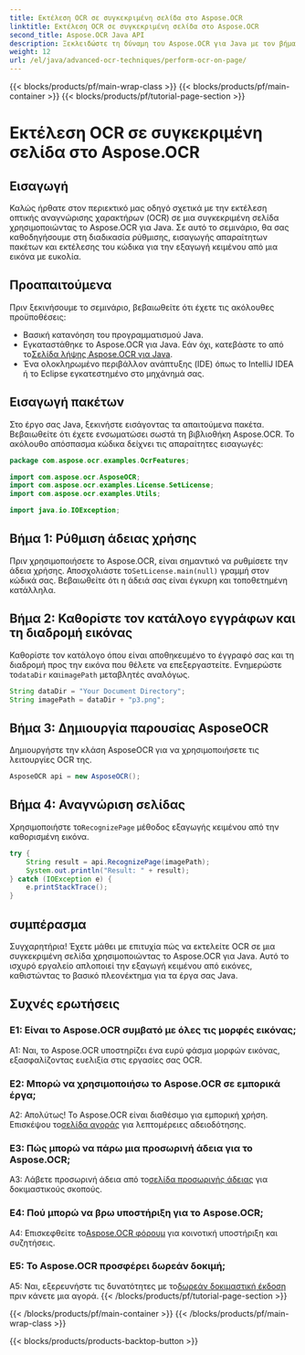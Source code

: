 ```yaml
---
title: Εκτέλεση OCR σε συγκεκριμένη σελίδα στο Aspose.OCR
linktitle: Εκτέλεση OCR σε συγκεκριμένη σελίδα στο Aspose.OCR
second_title: Aspose.OCR Java API
description: Ξεκλειδώστε τη δύναμη του Aspose.OCR για Java με τον βήμα προς βήμα οδηγό μας για την εκτέλεση OCR σε συγκεκριμένες σελίδες. Εξάγετε κείμενο χωρίς κόπο από εικόνες και βελτιώστε τα έργα σας Java.
weight: 12
url: /el/java/advanced-ocr-techniques/perform-ocr-on-page/
---
```


{{< blocks/products/pf/main-wrap-class >}}
{{< blocks/products/pf/main-container >}}
{{< blocks/products/pf/tutorial-page-section >}}

# Εκτέλεση OCR σε συγκεκριμένη σελίδα στο Aspose.OCR

## Εισαγωγή

Καλώς ήρθατε στον περιεκτικό μας οδηγό σχετικά με την εκτέλεση οπτικής αναγνώρισης χαρακτήρων (OCR) σε μια συγκεκριμένη σελίδα χρησιμοποιώντας το Aspose.OCR για Java. Σε αυτό το σεμινάριο, θα σας καθοδηγήσουμε στη διαδικασία ρύθμισης, εισαγωγής απαραίτητων πακέτων και εκτέλεσης του κώδικα για την εξαγωγή κειμένου από μια εικόνα με ευκολία.

## Προαπαιτούμενα

Πριν ξεκινήσουμε το σεμινάριο, βεβαιωθείτε ότι έχετε τις ακόλουθες προϋποθέσεις:

- Βασική κατανόηση του προγραμματισμού Java.
-  Εγκαταστάθηκε το Aspose.OCR για Java. Εάν όχι, κατεβάστε το από το[Σελίδα λήψης Aspose.OCR για Java](https://releases.aspose.com/ocr/java/).
- Ένα ολοκληρωμένο περιβάλλον ανάπτυξης (IDE) όπως το IntelliJ IDEA ή το Eclipse εγκατεστημένο στο μηχάνημά σας.

## Εισαγωγή πακέτων

Στο έργο σας Java, ξεκινήστε εισάγοντας τα απαιτούμενα πακέτα. Βεβαιωθείτε ότι έχετε ενσωματώσει σωστά τη βιβλιοθήκη Aspose.OCR. Το ακόλουθο απόσπασμα κώδικα δείχνει τις απαραίτητες εισαγωγές:

```java
package com.aspose.ocr.examples.OcrFeatures;

import com.aspose.ocr.AsposeOCR;
import com.aspose.ocr.examples.License.SetLicense;
import com.aspose.ocr.examples.Utils;

import java.io.IOException;
```

## Βήμα 1: Ρύθμιση άδειας χρήσης

 Πριν χρησιμοποιήσετε το Aspose.OCR, είναι σημαντικό να ρυθμίσετε την άδεια χρήσης. Αποσχολιάστε το`SetLicense.main(null)` γραμμή στον κώδικά σας. Βεβαιωθείτε ότι η άδειά σας είναι έγκυρη και τοποθετημένη κατάλληλα.

## Βήμα 2: Καθορίστε τον κατάλογο εγγράφων και τη διαδρομή εικόνας

Καθορίστε τον κατάλογο όπου είναι αποθηκευμένο το έγγραφό σας και τη διαδρομή προς την εικόνα που θέλετε να επεξεργαστείτε. Ενημερώστε το`dataDir` και`imagePath` μεταβλητές αναλόγως.

```java
String dataDir = "Your Document Directory";
String imagePath = dataDir + "p3.png";
```

## Βήμα 3: Δημιουργία παρουσίας AsposeOCR

Δημιουργήστε την κλάση AsposeOCR για να χρησιμοποιήσετε τις λειτουργίες OCR της.

```java
AsposeOCR api = new AsposeOCR();
```

## Βήμα 4: Αναγνώριση σελίδας

 Χρησιμοποιήστε το`RecognizePage` μέθοδος εξαγωγής κειμένου από την καθορισμένη εικόνα.

```java
try {
    String result = api.RecognizePage(imagePath);
    System.out.println("Result: " + result);
} catch (IOException e) {
    e.printStackTrace();
}
```

## συμπέρασμα

Συγχαρητήρια! Έχετε μάθει με επιτυχία πώς να εκτελείτε OCR σε μια συγκεκριμένη σελίδα χρησιμοποιώντας το Aspose.OCR για Java. Αυτό το ισχυρό εργαλείο απλοποιεί την εξαγωγή κειμένου από εικόνες, καθιστώντας το βασικό πλεονέκτημα για τα έργα σας Java.

## Συχνές ερωτήσεις

### Ε1: Είναι το Aspose.OCR συμβατό με όλες τις μορφές εικόνας;

A1: Ναι, το Aspose.OCR υποστηρίζει ένα ευρύ φάσμα μορφών εικόνας, εξασφαλίζοντας ευελιξία στις εργασίες σας OCR.

### Ε2: Μπορώ να χρησιμοποιήσω το Aspose.OCR σε εμπορικά έργα;

 Α2: Απολύτως! Το Aspose.OCR είναι διαθέσιμο για εμπορική χρήση. Επισκέψου το[σελίδα αγοράς](https://purchase.aspose.com/buy) για λεπτομέρειες αδειοδότησης.

### Ε3: Πώς μπορώ να πάρω μια προσωρινή άδεια για το Aspose.OCR;

 A3: Λάβετε προσωρινή άδεια από το[σελίδα προσωρινής άδειας](https://purchase.aspose.com/temporary-license/) για δοκιμαστικούς σκοπούς.

### Ε4: Πού μπορώ να βρω υποστήριξη για το Aspose.OCR;

 A4: Επισκεφθείτε το[Aspose.OCR φόρουμ](https://forum.aspose.com/c/ocr/16) για κοινοτική υποστήριξη και συζητήσεις.

### Ε5: Το Aspose.OCR προσφέρει δωρεάν δοκιμή;

 A5: Ναι, εξερευνήστε τις δυνατότητες με το[δωρεάν δοκιμαστική έκδοση](https://releases.aspose.com/) πριν κάνετε μια αγορά.
{{< /blocks/products/pf/tutorial-page-section >}}

{{< /blocks/products/pf/main-container >}}
{{< /blocks/products/pf/main-wrap-class >}}

{{< blocks/products/products-backtop-button >}}
